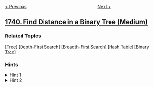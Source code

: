 <!--|This file generated by command(leetcode description); DO NOT EDIT.    |-->
<!--+----------------------------------------------------------------------+-->
<!--|@author    awesee <openset.wang@gmail.com>                           |-->
<!--|@link      https://github.com/awesee                                 |-->
<!--|@home      https://github.com/awesee/leetcode                        |-->
<!--+----------------------------------------------------------------------+-->

[< Previous](../building-boxes "Building Boxes")
　　　　　　　　　　　　　　　　
[Next >](../find-total-time-spent-by-each-employee "Find Total Time Spent by Each Employee")

## [1740. Find Distance in a Binary Tree (Medium)](https://leetcode.com/problems/find-distance-in-a-binary-tree "找到二叉树中的距离")



### Related Topics
  [[Tree](../../tag/tree/README.md)]
  [[Depth-First Search](../../tag/depth-first-search/README.md)]
  [[Breadth-First Search](../../tag/breadth-first-search/README.md)]
  [[Hash Table](../../tag/hash-table/README.md)]
  [[Binary Tree](../../tag/binary-tree/README.md)]

### Hints
<details>
<summary>Hint 1</summary>
Get the LCA of p and q.
</details>

<details>
<summary>Hint 2</summary>
The answer is the sum of distances between p-LCA and q-LCA
</details>
